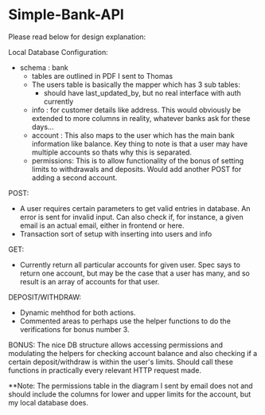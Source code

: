 # Simple-Bank-API
Please read below for design explanation:

Local Database Configuration: 
- schema : bank
  - tables are outlined in PDF I sent to Thomas
   - The users table is basically the mapper which has 3 sub tables:
      - should have last_updated_by, but no real interface with auth currently
	- info : for customer details like address. This would obviously be extended to more columns in reality, whatever banks ask for these days...
	- account : This also maps to the user which has the main bank information like balance. Key thing to note is that a user may have multiple accounts so thats why this is separated.
	- permissions: This is to allow functionality of the bonus of setting limits to withdrawals and deposits. Would add another POST for adding a second account.


POST:
 - A user requires certain parameters to get valid entries in database. An error is sent for invalid input. Can also check if, for instance, a given email is an actual email, either in frontend or here.
 - Transaction sort of setup with inserting into users and info

GET:
 - Currently return all particular accounts for given user. Spec says to return one account, but may be the case that a user has many, and so result is an array of accounts for that user.

DEPOSIT/WITHDRAW:
 - Dynamic mehthod for both actions. 
 - Commented areas to perhaps use the helper functions to do the verifications for bonus number 3. 

BONUS: The nice DB structure allows accessing permissions and modulating the helpers for checking account balance and also checking if a certain deposit/withdraw is within the user's limits.
Should call these functions in practically every relevant HTTP request made. 

**Note: The permissions table in the diagram I sent by email does not and should include the columns for lower and upper limits for the account, but my local database does. 
